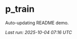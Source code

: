 # p_train

Auto-updating README demo.

<!--START_SECTION:status-->
_Last run: 2025-10-04 07:16 UTC_
<!--END_SECTION:status-->






























































































































































































































































































































































































































































































































































































































































































































































































































































































































































































































































